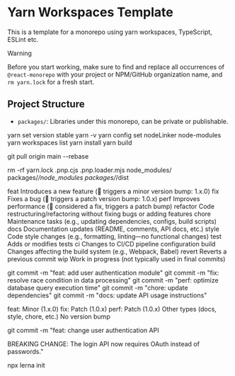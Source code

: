 # Yarn Workspaces Template

This is a template for a monorepo using yarn workspaces, TypeScript, ESLint etc.

> [!WARNING]
> Before you start working, make sure to find and replace all occurrences of `@react-monorepo` with your project or NPM/GitHub organization name, and `rm yarn.lock` for a fresh start.

## Project Structure

- `packages/`: Libraries under this monorepo, can be private or publishable.


yarn set version stable
yarn -v
yarn config set nodeLinker node-modules
yarn workspaces list
yarn install
yarn build

git pull origin main --rebase

rm -rf yarn.lock .pnp.cjs .pnp.loader.mjs node_modules/ packages/*/node_modules packages/*/dist



feat	Introduces a new feature (🔼 triggers a minor version bump: 1.x.0)
fix	Fixes a bug (🔼 triggers a patch version bump: 1.0.x)
perf	Improves performance (🔼 considered a fix, triggers a patch bump)
refactor	Code restructuring/refactoring without fixing bugs or adding features
chore	Maintenance tasks (e.g., updating dependencies, configs, build scripts)
docs	Documentation updates (README, comments, API docs, etc.)
style	Code style changes (e.g., formatting, linting—no functional changes)
test	Adds or modifies tests
ci	Changes to CI/CD pipeline configuration
build	Changes affecting the build system (e.g., Webpack, Babel)
revert	Reverts a previous commit
wip	Work in progress (not typically used in final commits)

git commit -m "feat: add user authentication module"
git commit -m "fix: resolve race condition in data processing"
git commit -m "perf: optimize database query execution time"
git commit -m "chore: update dependencies"
git commit -m "docs: update API usage instructions"


feat:	Minor (1.x.0)
fix:	Patch (1.0.x)
perf:	Patch (1.0.x)
Other types (docs, style, chore, etc.)	No version bump

git commit -m "feat: change user authentication API

BREAKING CHANGE: The login API now requires OAuth instead of passwords."




npx lerna init

